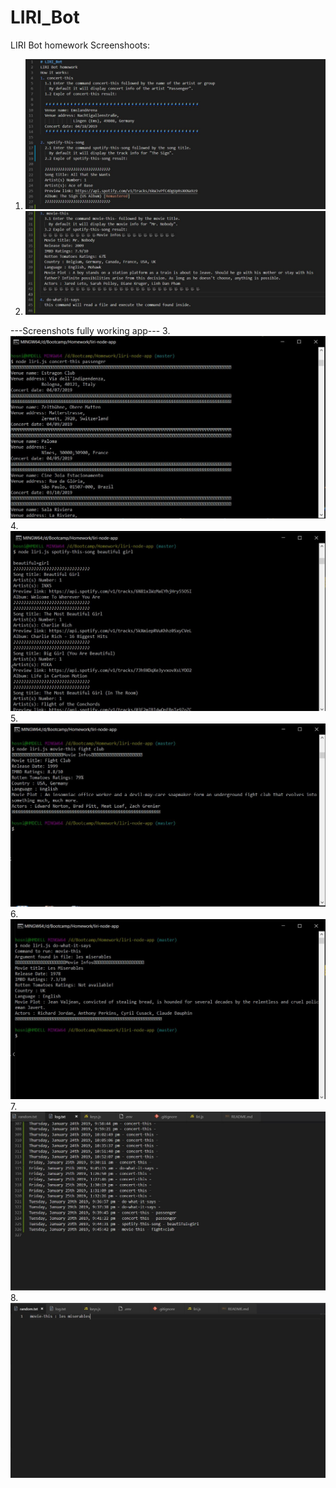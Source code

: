 # LIRI_Bot
LIRI Bot homework
Screenshoots:
1. ![Image 1](/screenshot1.JPG)
2. ![Image 2](/screenshot2.JPG)


---Screenshots fully working app---
3. ![Image 3](/concert-this.JPG)
4. ![Image 4](/spotify-this-song.JPG)
5. ![Image 5](/movie-this.JPG)
6. ![Image 6](/do-what-it-says.JPG)
7. ![Image 7](/screenshot_log-file.JPG)
8. ![Image 8](/screenshot_random_file.JPG)
